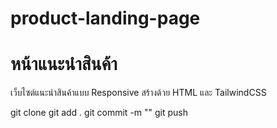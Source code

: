 # product-landing-page
# หน้าแนะนำสินค้า
เว็บไซต์แนะนำสินค้าแบบ Responsive สร้างด้วย HTML และ TailwindCSS

git clone
git add .
git commit -m ""
git push
